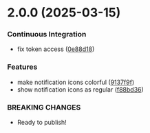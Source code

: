 # 2.0.0 (2025-03-15)


### Continuous Integration

* fix token access ([0e88d18](https://github.com/pcha/gnome-ext-colorfulnotificationicons/commit/0e88d18e74aac3c3d733459612e7e7cc495c9666))


### Features

* make notification icons colorful ([9137f9f](https://github.com/pcha/gnome-ext-colorfulnotificationicons/commit/9137f9ff6f1109bebd837b6806e45047990e6e4c))
* show notification icons as regular ([f88bd36](https://github.com/pcha/gnome-ext-colorfulnotificationicons/commit/f88bd36851828a716493a69739a6d9c8b46fd0bc))


### BREAKING CHANGES

* Ready to publish!



